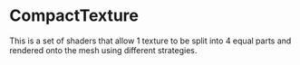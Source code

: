 # CompactTexture
This is a set of shaders that allow 1 texture to be split into 4 equal parts and rendered onto the mesh using different strategies.
